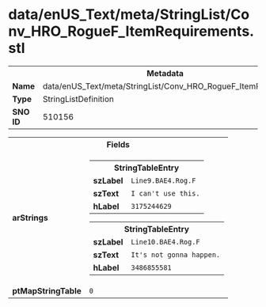 <h1>data/enUS_Text/meta/StringList/Conv_HRO_RogueF_ItemRequirements.stl</h1><table><tr><th colspan="100%">Metadata</th></tr><tr><td><b>Name</b></td><td>data/enUS_Text/meta/StringList/Conv_HRO_RogueF_ItemRequirements.stl</td></tr><tr><td><b>Type</b></td><td>StringListDefinition</td></tr><tr><td><b>SNO ID</b></td><td>510156</td></tr></table>

<table><tr><th colspan="100%">Fields</th></tr><tr><td><b>arStrings</b></td><td><table><tr><th colspan="100%">StringTableEntry</th></tr><tr><td><b>szLabel</b></td><td><code>Line9.BAE4.Rog.F</code></td></tr><tr><td><b>szText</b></td><td><code>I can't use this.</code></td></tr><tr><td><b>hLabel</b></td><td><code>3175244629</code></td></tr></table>


<table><tr><th colspan="100%">StringTableEntry</th></tr><tr><td><b>szLabel</b></td><td><code>Line10.BAE4.Rog.F</code></td></tr><tr><td><b>szText</b></td><td><code>It's not gonna happen.</code></td></tr><tr><td><b>hLabel</b></td><td><code>3486855581</code></td></tr></table>


</td></tr><tr><td><b>ptMapStringTable</b></td><td><code>0</code></td></tr></table>

